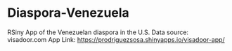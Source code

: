 # Diaspora-Venezuela
RSiny App of the Venezuelan diaspora in the U.S.
Data source: visadoor.com
App Link: https://prodriguezsosa.shinyapps.io/visadoor-app/

